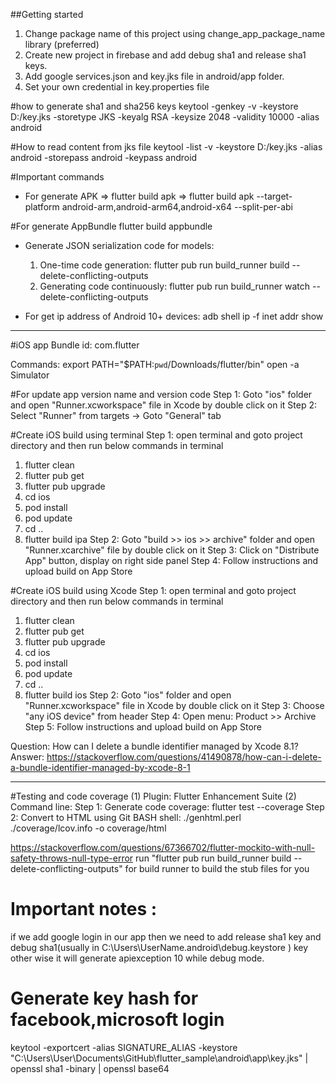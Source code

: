 ##Getting started
1. Change package name of this project using change_app_package_name library (preferred)
2. Create new project in firebase and add debug sha1 and release sha1 keys.
3. Add google services.json and key.jks file in android/app folder.
4. Set your own credential in key.properties file


#how to generate sha1 and sha256 keys
keytool -genkey -v -keystore D:/key.jks -storetype JKS -keyalg RSA -keysize 2048 -validity 10000 -alias android

#How to read content from jks file
keytool -list -v -keystore D:/key.jks -alias android -storepass android -keypass android

#Important commands
* For generate APK => flutter build apk
  => flutter build apk --target-platform android-arm,android-arm64,android-x64 --split-per-abi

#For generate AppBundle 
flutter build appbundle


* Generate JSON serialization code for models:
    1. One-time code generation: flutter pub run build_runner build --delete-conflicting-outputs
    2. Generating code continuously: flutter pub run build_runner watch --delete-conflicting-outputs

* For get ip address of Android 10+ devices: adb shell ip -f inet addr show

----------------------------------------------------------------------------------------------------

#iOS app
Bundle id: com.flutter

Commands:
export PATH="$PATH:`pwd`/Downloads/flutter/bin"
open -a Simulator

#For update app version name and version code
Step 1: Goto "ios" folder and open "Runner.xcworkspace" file in Xcode by double click on it
Step 2: Select "Runner" from targets -> Goto "General" tab

#Create iOS build using terminal
Step 1: open terminal and goto project directory and then run below commands in terminal
1.  flutter clean
2.  flutter pub get
3.  flutter pub upgrade
4.  cd ios
5.  pod install
6.  pod update
7.  cd ..
8.  flutter build ipa
Step 2: Goto "build >> ios >> archive" folder and open "Runner.xcarchive" file by double click on it
Step 3: Click on "Distribute App" button, display on right side panel
Step 4: Follow instructions and upload build on App Store

#Create iOS build using Xcode
Step 1: open terminal and goto project directory and then run below commands in terminal
1.  flutter clean
2.  flutter pub get
3.  flutter pub upgrade
4.  cd ios
5.  pod install
6.  pod update
7.  cd ..
8.  flutter build ios
Step 2: Goto "ios" folder and open "Runner.xcworkspace" file in Xcode by double click on it
Step 3: Choose "any iOS device" from header
Step 4: Open menu: Product >> Archive
Step 5: Follow instructions and upload build on App Store

Question: How can I delete a bundle identifier managed by Xcode 8.1?
Answer: https://stackoverflow.com/questions/41490878/how-can-i-delete-a-bundle-identifier-managed-by-xcode-8-1

----------------------------------------------------------------------------------------------------

#Testing and code coverage
(1) Plugin: Flutter Enhancement Suite
(2) Command line:
Step 1: Generate code coverage: flutter test --coverage
Step 2: Convert to HTML using Git BASH shell: ./genhtml.perl ./coverage/lcov.info -o coverage/html

https://stackoverflow.com/questions/67366702/flutter-mockito-with-null-safety-throws-null-type-error
run "flutter pub run build_runner build --delete-conflicting-outputs" for build runner to build the stub files for you





# Important notes :
if  we add google login in our app then we need to add release sha1 key and debug sha1(usually in C:\Users\UserName\.android\debug.keystore
) key other wise it will generate apiexception 10 while debug mode.


# Generate key hash for facebook,microsoft login
keytool -exportcert -alias SIGNATURE_ALIAS -keystore "C:\Users\User\Documents\GitHub\flutter_sample\android\app\key.jks" | openssl sha1 -binary | openssl base64






